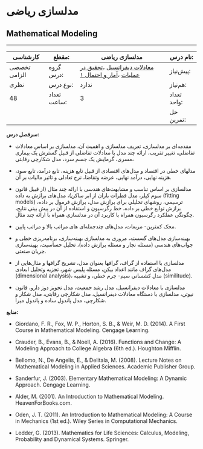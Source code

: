 # مدلسازی ریاضی
## Mathematical Modeling
_______________________________________________________________________________
| کارشناسی     | مقطع:       | مدلسازی ریاضی                                                                                                                                                              | نام درس:    |
| ------------ | ----------- | -------------------------------------------------------------------------------------------------------------------------------------------------------------------------- | ----------- |
| تخصصی الزامی | گروه درس:   | [معادلات دیفرانسیل](../base/Differential-Equations.md) ،[تحقیق در عملیات](../mandatory/Operations-Research.md) ،[آمار و احتمال ۱](../base/Probability-and-Statistics-I.md) | پیش‌نیاز:   |
| نظری         | نوع درس:    | ندارد                                                                                                                                                                      | هم‌نیاز:    |
| 48           | تعداد ساعت: | 3                                                                                                                                                                          | تعداد واحد: |
|              |             |                                                                                                                                                                            | حل تمرین:   |

**سرفصل درس:**


- مقدمه‌ای بر مدلسازی، تعریف مدلسازی و اهمیت آن، مدلسازی بر اساس معادلات تفاضلی، تغییر تقریب، ارائه چند مدل با معادلات تفاضلی از قبیل گسترش یک بیماری مسری، گرمایش یک جسم سرد، مدل شکارچی رقابتی، 

- مدلهای خطی در اقتصاد و مدل‌های اقتصادی از قبیل تابع هزینه، تابع درآمد، تابع سود، هزینه نهایی، درآمد نهایی، عرضه وتقاضا، نرخ تعادلی و تاثیر مالیات بر آن.

- مدلسازی بر اساس تناسب و مشابهت‌های هندسی با ارائه چند مثال (از قبیل قانون سوم کپلر، مدل قطرات باران از ابر ساکن)، مدل‌های برازش به داده (fitting ‎‎models‎‎)  ترسیمی، روشهای تحلیلی برای برازش مدل، برازش فرمول بر داده، برازش توابع خطی بر داده، خط رگرسیون و استفاده از آن در پیش بینی نتایج، چگونگی عملکرد رگرسیون همراه با کاربرد آن در مدلسازی همراه با ارائه چند مثال.

- محک کمترین- مربعات، مدل‌های چندجمله‌ای های مراتب بالا و مراتب پایین.

- بهینه‌سازی مدل‌های گسسته، مروری به مدلسازی بهینه‌سازی، برنامه‌ریزی خطی و جواب‌های هندسی (مسئله نجار و مسئله برازش داده)، تحلیل حساسیت، بهینه‌سازی جریان صنعتی.

- مدلسازی با استفاده از گراف، گرافها بعنوان مدل، تشریح گرافها و مثال‌هایی از مدل‌های گراف مانند اعداد بیکن، مسئله پلیس شهر، تجزیه وتحلیل ابعادی (dimensional analysis‎‎)، مدل کشسانی سیم- جرم خطی، و تشبیه (similitude).

- مدلسازی با معادلات دیفرانسیل، مدل رشد جمعیت، مدل تجویز دوز دارو، قانون نیوتن، مدلسازی با دستگاه معادلات دیفرانسیل، مدل شکارچی رقابتی، مدل شکار و شکارچی،  مدل پاندول ساده و پاندول میرا.


**منابع:**


- Giordano, F. R., Fox, W. P., Horton, S. B., & Weir, M. D. (2014). A First Course in Mathematical Modeling. Cengage Learning.

- Crauder, B., Evans, B., & Noell, A. (2016). Functions and Change: A Modeling Approach to College Algebra (6th ed.). Houghton Mifflin.

- Bellomo, N., De Angelis, E., & Delitala, M. (2008). Lecture Notes on Mathematical Modeling in Applied Sciences. Academic Publisher Group.

- Sanderfur, J. (2003). Elementary Mathematical Modeling: A Dynamic Approach. Cengage Learning.

- Alder, M. (2001). An Introduction to Mathematical Modeling. HeavenForBooks.com.

- Oden, J. T. (2011). An Introduction to Mathematical Modeling: A Course in Mechanics (1st ed.). Wiley Series in Computational Mechanics.

- Ledder, G. (2013). Mathematics for Life Sciences: Calculus, Modeling, Probability and Dynamical Systems. Springer.
